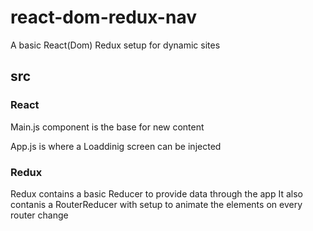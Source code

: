 # react-dom-redux-nav
A basic React(Dom) Redux setup for dynamic sites

## src

### React

Main.js component is the base for new content

App.js is where a Loaddinig screen can be injected

### Redux

Redux contains a basic Reducer to provide data through the app
It also contanis a RouterReducer with setup to animate the elements on every router change